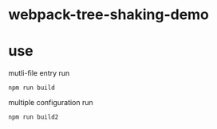 # webpack-tree-shaking-demo

# use

mutli-file entry run

    npm run build
    
multiple configuration run

    npm run build2
